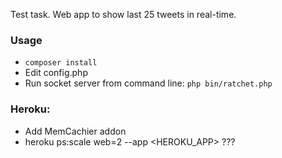 Test task. Web app to show last 25 tweets in real-time.

### Usage
- ` composer install `
- Edit config.php
- Run socket server from command line: ` php bin/ratchet.php `

### Heroku:
- Add MemCachier addon
- heroku ps:scale web=2 --app <HEROKU_APP>  ???

